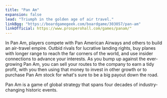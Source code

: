 ```yaml
---
title: "Pan Am"
expansion: false
lead: "Triumph in the golden age of air travel."
linkBgg: "https://boardgamegeek.com/boardgame/303057/pan-am"
linkOfficial: https://www.prosperohall.com/games/panam/"
---
```


In Pan Am, players compete with Pan American Airways and others to build an air-travel empire. Outbid rivals for lucrative landing rights, buy planes with longer range to reach the far corners of the world, and use insider connections to advance your interests. As you bump up against the ever-growing Pan Am, you can sell your routes to the company to earn a tidy profit, with you then using that money to invest in other growth or to purchase Pan Am stock for what's sure to be a big payout down the road.

Pan Am is a game of global strategy that spans four decades of industry-changing historic events.
